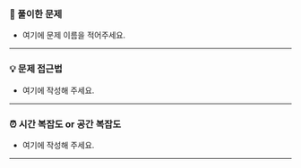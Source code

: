 ### 📖 풀이한 문제

- 여기에 문제 이름을 적어주세요.

---

### 💡 문제 접근법

- 여기에 작성해 주세요.

---

### ⏰ 시간 복잡도 or 공간 복잡도

- 여기에 작성해 주세요.

---